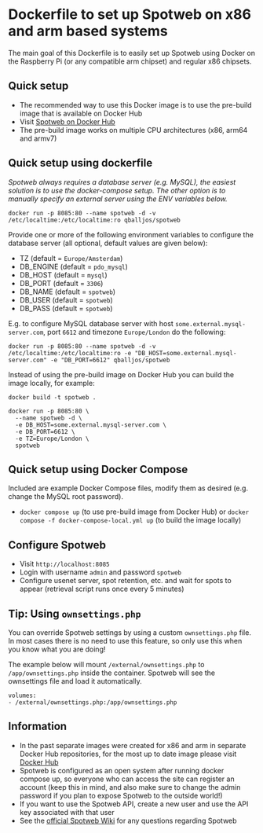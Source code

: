 # Dockerfile to set up Spotweb on x86 and arm based systems

The main goal of this Dockerfile is to easily set up Spotweb using Docker on the Raspberry Pi (or any compatible arm chipset) and regular x86 chipsets.

## Quick setup

- The recommended way to use this Docker image is to use the pre-build image that is available on Docker Hub
- Visit [Spotweb on Docker Hub](https://hub.docker.com/repository/docker/qballjos/spotweb)
- The pre-build image works on multiple CPU architectures (x86, arm64 and armv7)

## Quick setup using dockerfile

_Spotweb always requires a database server (e.g. MySQL), the easiest solution is to use the docker-compose setup. The other option is to manually specify an external server using the ENV variables below._

`docker run -p 8085:80 --name spotweb -d -v /etc/localtime:/etc/localtime:ro qballjos/spotweb`

Provide one or more of the following environment variables to configure the database server (all optional, default values are given below):

- TZ (default = `Europe/Amsterdam`)
- DB_ENGINE (default = `pdo_mysql`)
- DB_HOST (default = `mysql`)
- DB_PORT (default = `3306`)
- DB_NAME (default = `spotweb`)
- DB_USER (default = `spotweb`)
- DB_PASS (default = `spotweb`)

E.g. to configure MySQL database server with host `some.external.mysql-server.com`, port `6612` and timezone `Europe/London` do the following:

`docker run -p 8085:80 --name spotweb -d -v /etc/localtime:/etc/localtime:ro -e "DB_HOST=some.external.mysql-server.com" -e "DB_PORT=6612" qballjos/spotweb`

Instead of using the pre-build image on Docker Hub you can build the image locally, for example:

```
docker build -t spotweb .

docker run -p 8085:80 \
  --name spotweb -d \
  -e DB_HOST=some.external.mysql-server.com \
  -e DB_PORT=6612 \
  -e TZ=Europe/London \
  spotweb
```

## Quick setup using Docker Compose

Included are example Docker Compose files, modify them as desired (e.g. change the MySQL root password).

- `docker compose up` (to use pre-build image from Docker Hub) or `docker compose -f docker-compose-local.yml up` (to build the image locally)

## Configure Spotweb

- Visit `http://localhost:8085`
- Login with username `admin` and password `spotweb`
- Configure usenet server, spot retention, etc. and wait for spots to appear (retrieval script runs once every 5 minutes)

## Tip: Using `ownsettings.php`

You can override Spotweb settings by using a custom `ownsettings.php` file. In most cases there is no need to use this feature, so only use this when you know what you are doing!

The example below will mount `/external/ownsettings.php` to `/app/ownsettings.php` inside the container. Spotweb will see the ownsettings file and load it automatically.

```
volumes:
- /external/ownsettings.php:/app/ownsettings.php
```

## Information

- In the past separate images were created for x86 and arm in separate Docker Hub repositories, for the most up to date image please visit [Docker Hub](https://hub.docker.com/repository/docker/erikdevries/spotweb)
- Spotweb is configured as an open system after running docker compose up, so everyone who can access the site can register an account (keep this in mind, and also make sure to change the admin password if you plan to expose Spotweb to the outside world!)
- If you want to use the Spotweb API, create a new user and use the API key associated with that user
- See the [official Spotweb Wiki](https://github.com/spotweb/spotweb/wiki) for any questions regarding Spotweb
